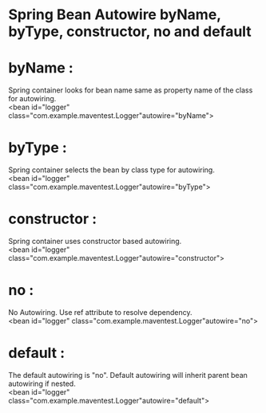 # Spring Bean Autowire byName, byType, constructor, no and default
# byName : 
Spring container looks for bean name same as property name of the class for autowiring. <br/>
<bean id="logger" class="com.example.maventest.Logger"autowire="byName">
# byType :
Spring container selects the bean by class type for autowiring.<br/> 
<bean id="logger" class="com.example.maventest.Logger"autowire="byType">
# constructor :
Spring container uses constructor based autowiring. <br/>
<bean id="logger" class="com.example.maventest.Logger"autowire="constructor">
# no :
No Autowiring. Use ref attribute to resolve dependency. <br/>
<bean id="logger" class="com.example.maventest.Logger"autowire="no">
# default :
The default autowiring is "no". Default autowiring will inherit parent bean autowiring if nested. <br/>
<bean id="logger" class="com.example.maventest.Logger"autowire="default">

